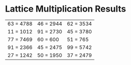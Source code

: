 # Lattice Multiplication Results

|   |   |   |
|---|---|---|
| 63 = 4788 | 46 = 2944 | 62 = 3534 |
| 11 = 1012 | 91 = 2730 | 45 = 3780 |
| 77 = 7469 | 60 = 600 | 51 = 765 |
| 91 = 2366 | 45 = 2475 | 99 = 5742 |
| 27 = 1242 | 50 = 1950 | 37 = 2479 |
